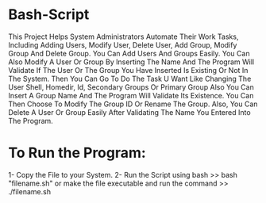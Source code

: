 # Bash-Script
This Project Helps System Administrators Automate Their Work Tasks, Including Adding Users, Modify User, Delete User, Add Group, Modify Group And Delete Group.
You Can Add Users And Groups Easily. You Can Also Modify A User Or Group By Inserting The Name And The Program Will Validate If The User Or The Group You Have Inserted Is Existing Or Not In The System. Then You Can Go To Do The Task U Want Like Changing The User Shell, Homedir, Id, Secondary Groups Or Primary Group
Also You Can Insert A Group Name And The Program Will Validate Its Existence. You Can Then Choose To Modify The Group ID Or Rename The Group.
Also, You Can Delete A User Or Group Easily After Validating The Name You Entered Into The Program.

# To Run the Program:
1- Copy the File to your System.
2- Run the Script using bash >> bash "filename.sh" or make the file executable and run the command >> ./filename.sh
